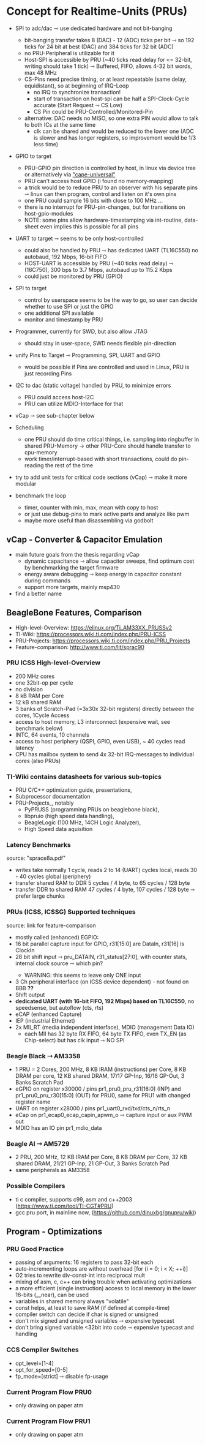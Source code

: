 # Concept for Realtime-Units (PRUs)

- SPI to adc/dac ⇾ use dedicated hardware and not bit-banging
    - bit-banging transfer takes 8 (DAC) - 12 (ADC) ticks per bit ⇾ so 192 ticks for 24 bit at best (DAC) and 384 ticks for 32 bit (ADC)
    - no PRU-Peripheral is utilizable for it
    - Host-SPI is accessible by PRU (~40 ticks read delay for <= 32-bit, writing should take 1 tick) ⇾ Buffered, FIFO, allows 4-32 bit words, max 48 MHz
    - CS-Pins need precise timing, or at least repeatable (same delay, equidistant), so at beginning of IRQ-Loop
        - no IRQ to synchronize transaction!
        - start of transaction on host-spi can be half a SPI-Clock-Cycle accurate (Start Request ⇾ CS Low)
        - CS Pin could be PRU-Controlled/Monitored-Pin
    - alternative: DAC needs no MISO, so one extra PIN would allow to talk to both ICs at the same time
        - clk can be shared and would be reduced to the lower one (ADC is slower and has longer registers, so improvement would be 1/3 less time)

- GPIO to target
    - PRU-GPIO pin direction is controlled by host, in linux via device tree or alternatively via ["cape-universal"](https://github.com/cdsteinkuehler/beaglebone-universal-io)
    - PRU can't access host GPIO (i found no memory-mapping)
    - a trick would be to reduce PRU to an observer with his separate pins ⇾ linux can then program, control and listen on it's own pins
    - one PRU could sample 16 bits with close to 100 MHz ...
    - there is no interrupt for PRU-pin-changes, but for transitions on host-gpio-modules
    - NOTE: some pins allow hardware-timestamping via int-routine, data-sheet even implies this is possible for all pins
- UART to target ⇾ seems to be only host-controlled
    - could also be handled by PRU ⇾ has dedicated UART (TL16C550) no autobaud, 192 Mbps, 16-bit FIFO
    - HOST-UART is accessible by PRU (~40 ticks read delay) ⇾ (16C750), 300 bps to 3.7 Mbps, autobaud up to 115.2 Kbps
    - could just be monitored by PRU (GPIO)
- SPI to target
    - control by userspace seems to be the way to go, so user can decide whether to use SPI or just the GPIO
    - one additional SPI available
    - monitor and timestamp by PRU
- Programmer, currently for SWD, but also allow JTAG
    - should stay in user-space, SWD needs flexible pin-direction
- unify Pins to Target ⇾ Programming, SPI, UART and GPIO
    - would be possible if Pins are controlled and used in Linux, PRU is just recording Pins
- I2C to dac (static voltage) handled by PRU, to minimize errors
    - PRU could access host-I2C
    - PRU can utilize MDIO-Interface for that
- vCap ⇾ see sub-chapter below
- Scheduling
    - one PRU should do time critical things, i.e. sampling into ringbuffer in shared PRU-Memory → other PRU-Core should handle transfer to cpu-memory
    - work timer/interrupt-based with short transactions, could do pin-reading the rest of the time
- try to add unit tests for critical code sections (vCap) ⇾ make it more modular
- benchmark the loop
    - timer, counter with min, max, mean with copy to host
    - or just use debug-pins to mark active parts and analyze like pwm
    - maybe more useful than disassembling via godbolt

## vCap - Converter & Capacitor Emulation

- main future goals from the thesis regarding vCap
    - dynamic capacitance ⇾ allow capacitor sweeps, find optimum cost by benchmarking the target firmware
    - energy aware debugging ⇾ keep energy in capacitor constant during commands
    - support more targets, mainly msp430
- find a better name

## BeagleBone Features, Comparison

- High-level-Overview: <https://elinux.org/Ti_AM33XX_PRUSSv2>
- TI-Wiki: <https://processors.wiki.ti.com/index.php/PRU-ICSS>
- PRU-Projects: <https://processors.wiki.ti.com/index.php/PRU_Projects>
- Feature-comparison: <http://www.ti.com/lit/sprac90>

### PRU ICSS High-level-Overview

- 200 MHz cores
- one 32bit-op per cycle
- no division
- 8 kB RAM per Core
- 12 kB shared RAM
- 3 banks of Scratch-Pad (=3x30x 32-bit registers) directly between the cores, 1Cycle Access
- access to host memory, L3 interconnect (expensive wait, see benchmark below)
- INTC, 64 events, 10 channels
- access to host periphery (QSPI, GPIO, even USB), ~ 40 cycles read latency
- CPU has mailbox system to send 4x 32-bit IRQ-messages to individual cores (also PRUs)

### TI-Wiki contains datasheets for various sub-topics

- PRU C/C++ optimization guide, presentations,
- Subprocessor documentation
- PRU-Projects_, notably
    - PyPRUSS (programming PRUs on beaglebone black),
    - libpruio (high speed data handling),
    - BeagleLogic (100 MHz, 14CH Logic Analyzer),
    - High Speed data aquisition

### Latency Benchmarks

source: "sprace8a.pdf"

- writes take normally 1 cycle, reads 2 to 14 (UART) cycles local, reads 30 - 40 cycles global (periphery)
- transfer shared RAM to DDR 5 cycles / 4 byte, to 65 cycles / 128 byte
- transfer DDR to shared RAM 47 cycles / 4 byte, 107 cycles / 128 byte ⇾ prefer large chunks

### PRUs (ICSS, ICSSG) Supported techniques

source: link for feature-comparison

- mostly called (enhanced) EGPIO:
- 16 bit parallel capture input for GPIO, r31[15:0] are DataIn, r31[16] is ClockIn
- 28 bit shift input ⇾ pru<n>_DATAIN, r31_status[27:0], with counter stats, internal clock source ⇾ which pin?
    - WARNING: this seems to leave only ONE input
- 3 Ch peripheral interface (on ICSS device dependent) - not found on BBB **??**
- Shift output
- **dedicated UART (with 16-bit FIFO, 192 Mbps) based on TL16C550**, no speedsense, but autoflow (cts, rts)
- eCAP (enhanced Capture)
- IEP (industrial Ethernet)
- 2x MII_RT (media independent interface), MDIO (management Data IO)
    - each MII has 32 byte RX FIFO, 64 byte TX FIFO, even TX_EN (as Chip-select) but has clk input ⇾ NO SPI

### Beagle Black ⇾ AM3358

- 1 PRU = 2 Cores, 200 MHz, 8 KB IRAM (instructions) per Core, 8 KB DRAM per core, 12 KB shared DRAM, 17/17 GP-Inp, 16/16 GP-Out, 3 Banks Scratch Pad
- eGPIO on register x30000 / pins pr1_pru0_pru_r31[16:0] (INP) and pr1_pru0_pru_r30[15:0] (OUT) for PRU0, same for PRU1 with changed register name
- UART on register x28000 / pins pr1_uart0_rxd/txd/cts_n/rts_n
- eCap on pr1_ecap0_ecap_capin_apwm_o ⇾ capture input or aux PWM out
- MDIO has an IO pin pr1_mdio_data

### Beagle AI ⇾ AM5729

- 2 PRU, 200 MHz, 12 KB IRAM per Core, 8 KB DRAM per Core, 32 KB shared DRAM, 21/21 GP-Inp, 21 GP-Out, 3 Banks Scratch Pad
- same peripherals as AM3358

### Possible Compilers

- ti c compiler, supports c99, asm and c++2003 (https://www.ti.com/tool/TI-CGT#PRU)
- gcc pru port, in mainline now, (https://github.com/dinuxbg/gnupru/wiki)

## Program - Optimizations

### PRU Good Practice

- passing of arguments: 16 registers to pass 32-bit each
- auto-incrementing loops are without overhead [for (i = 0; i < X; ++i)]
- O2 tries to rewrite div-const-int into reciprocal mult
- mixing of asm, c, c++ can bring trouble when activating optimizations
- a more efficient (single instruction) access to local memory in the lower 16-bits (__near), can be used
- variables in shared memory always "volatile"
- const helps, at least to save RAM (if defined at compile-time)
- compiler switch can decide if char is signed or unsigned
- don't mix signed and unsigned variables ⇾ expensive typecast
- don't bring signed variable <32bit into code ⇾ expensive typecast and handling

### CCS Compiler Switches

- opt_level=[1-4]
- opt_for_speed=[0-5]
- fp_mode=[strict] ⇾ disable fp-usage

### Current Program Flow PRU0

- only drawing on paper atm

### Current Program Flow PRU1

- only drawing on paper atm
